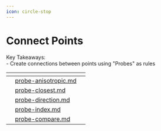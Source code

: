 ```yaml
---
icon: circle-stop
---
```


# Connect Points

Key Takeaways:\
\- Create connections between points using "Probes" as rules

<table data-view="cards"><thead><tr><th></th><th data-type="content-ref"></th><th data-hidden data-card-target data-type="content-ref"></th></tr></thead><tbody><tr><td></td><td><a href="probe-anisotropic.md">probe-anisotropic.md</a></td><td></td></tr><tr><td></td><td><a href="probe-closest.md">probe-closest.md</a></td><td></td></tr><tr><td></td><td><a href="probe-direction.md">probe-direction.md</a></td><td></td></tr><tr><td></td><td><a href="probe-index.md">probe-index.md</a></td><td></td></tr><tr><td></td><td><a href="probe-compare.md">probe-compare.md</a></td><td></td></tr></tbody></table>
